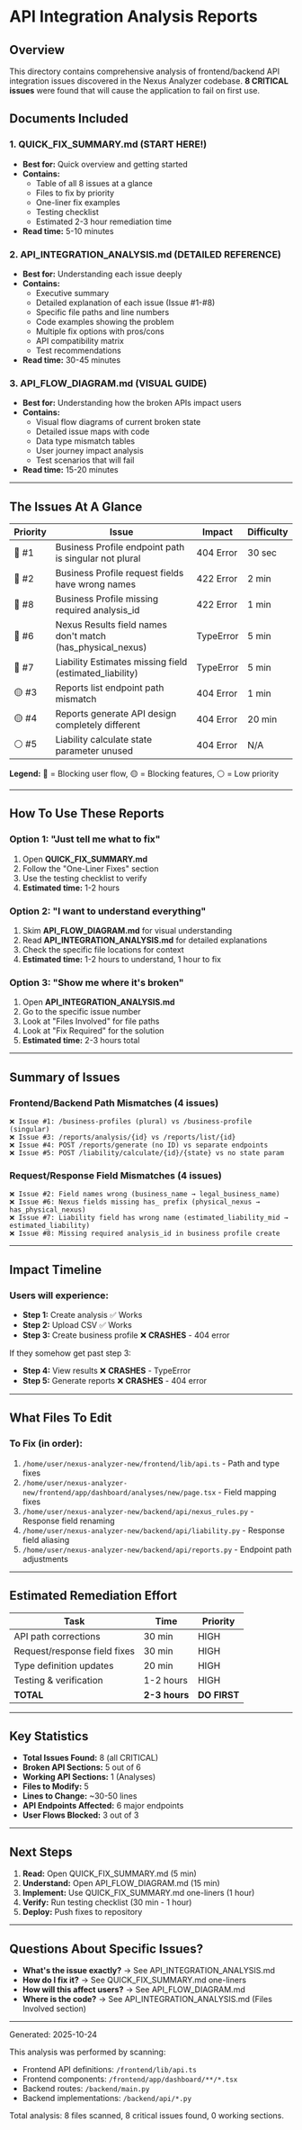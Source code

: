 # API Integration Analysis Reports

## Overview

This directory contains comprehensive analysis of frontend/backend API integration issues discovered in the Nexus Analyzer codebase. **8 CRITICAL issues** were found that will cause the application to fail on first use.

## Documents Included

### 1. **QUICK_FIX_SUMMARY.md** (START HERE!)
- **Best for:** Quick overview and getting started
- **Contains:** 
  - Table of all 8 issues at a glance
  - Files to fix by priority
  - One-liner fix examples
  - Testing checklist
  - Estimated 2-3 hour remediation time
- **Read time:** 5-10 minutes

### 2. **API_INTEGRATION_ANALYSIS.md** (DETAILED REFERENCE)
- **Best for:** Understanding each issue deeply
- **Contains:**
  - Executive summary
  - Detailed explanation of each issue (Issue #1-#8)
  - Specific file paths and line numbers
  - Code examples showing the problem
  - Multiple fix options with pros/cons
  - API compatibility matrix
  - Test recommendations
- **Read time:** 30-45 minutes

### 3. **API_FLOW_DIAGRAM.md** (VISUAL GUIDE)
- **Best for:** Understanding how the broken APIs impact users
- **Contains:**
  - Visual flow diagrams of current broken state
  - Detailed issue maps with code
  - Data type mismatch tables
  - User journey impact analysis
  - Test scenarios that will fail
- **Read time:** 15-20 minutes

---

## The Issues At A Glance

| Priority | Issue | Impact | Difficulty |
|----------|-------|--------|-----------|
| 🔴 #1 | Business Profile endpoint path is singular not plural | 404 Error | 30 sec |
| 🔴 #2 | Business Profile request fields have wrong names | 422 Error | 2 min |
| 🔴 #8 | Business Profile missing required analysis_id | 422 Error | 1 min |
| 🔴 #6 | Nexus Results field names don't match (has_physical_nexus) | TypeError | 5 min |
| 🔴 #7 | Liability Estimates missing field (estimated_liability) | TypeError | 5 min |
| 🟡 #3 | Reports list endpoint path mismatch | 404 Error | 1 min |
| 🟡 #4 | Reports generate API design completely different | 404 Error | 20 min |
| ⚪ #5 | Liability calculate state parameter unused | 404 Error | N/A |

**Legend:** 🔴 = Blocking user flow, 🟡 = Blocking features, ⚪ = Low priority

---

## How To Use These Reports

### Option 1: "Just tell me what to fix"
1. Open **QUICK_FIX_SUMMARY.md**
2. Follow the "One-Liner Fixes" section
3. Use the testing checklist to verify
4. **Estimated time:** 1-2 hours

### Option 2: "I want to understand everything"
1. Skim **API_FLOW_DIAGRAM.md** for visual understanding
2. Read **API_INTEGRATION_ANALYSIS.md** for detailed explanations
3. Check the specific file locations for context
4. **Estimated time:** 1-2 hours to understand, 1 hour to fix

### Option 3: "Show me where it's broken"
1. Open **API_INTEGRATION_ANALYSIS.md**
2. Go to the specific issue number
3. Look at "Files Involved" for file paths
4. Look at "Fix Required" for the solution
5. **Estimated time:** 2-3 hours total

---

## Summary of Issues

### Frontend/Backend Path Mismatches (4 issues)

```
❌ Issue #1: /business-profiles (plural) vs /business-profile (singular)
❌ Issue #3: /reports/analysis/{id} vs /reports/list/{id}
❌ Issue #4: POST /reports/generate (no ID) vs separate endpoints
❌ Issue #5: POST /liability/calculate/{id}/{state} vs no state param
```

### Request/Response Field Mismatches (4 issues)

```
❌ Issue #2: Field names wrong (business_name → legal_business_name)
❌ Issue #6: Nexus fields missing has_ prefix (physical_nexus → has_physical_nexus)
❌ Issue #7: Liability field has wrong name (estimated_liability_mid → estimated_liability)
❌ Issue #8: Missing required analysis_id in business profile create
```

---

## Impact Timeline

### Users will experience:
- **Step 1:** Create analysis ✅ Works
- **Step 2:** Upload CSV ✅ Works
- **Step 3:** Create business profile ❌ **CRASHES** - 404 error

If they somehow get past step 3:
- **Step 4:** View results ❌ **CRASHES** - TypeError
- **Step 5:** Generate reports ❌ **CRASHES** - 404 error

---

## What Files To Edit

### To Fix (in order):
1. `/home/user/nexus-analyzer-new/frontend/lib/api.ts` - Path and type fixes
2. `/home/user/nexus-analyzer-new/frontend/app/dashboard/analyses/new/page.tsx` - Field mapping fixes
3. `/home/user/nexus-analyzer-new/backend/api/nexus_rules.py` - Response field renaming
4. `/home/user/nexus-analyzer-new/backend/api/liability.py` - Response field aliasing
5. `/home/user/nexus-analyzer-new/backend/api/reports.py` - Endpoint path adjustments

---

## Estimated Remediation Effort

| Task | Time | Priority |
|------|------|----------|
| API path corrections | 30 min | HIGH |
| Request/response field fixes | 30 min | HIGH |
| Type definition updates | 20 min | HIGH |
| Testing & verification | 1-2 hours | HIGH |
| **TOTAL** | **2-3 hours** | **DO FIRST** |

---

## Key Statistics

- **Total Issues Found:** 8 (all CRITICAL)
- **Broken API Sections:** 5 out of 6
- **Working API Sections:** 1 (Analyses)
- **Files to Modify:** 5
- **Lines to Change:** ~30-50 lines
- **API Endpoints Affected:** 6 major endpoints
- **User Flows Blocked:** 3 out of 3

---

## Next Steps

1. **Read:** Open QUICK_FIX_SUMMARY.md (5 min)
2. **Understand:** Open API_FLOW_DIAGRAM.md (15 min)
3. **Implement:** Use QUICK_FIX_SUMMARY.md one-liners (1 hour)
4. **Verify:** Run testing checklist (30 min - 1 hour)
5. **Deploy:** Push fixes to repository

---

## Questions About Specific Issues?

- **What's the issue exactly?** → See API_INTEGRATION_ANALYSIS.md
- **How do I fix it?** → See QUICK_FIX_SUMMARY.md one-liners
- **How will this affect users?** → See API_FLOW_DIAGRAM.md
- **Where is the code?** → See API_INTEGRATION_ANALYSIS.md (Files Involved section)

---

Generated: 2025-10-24

This analysis was performed by scanning:
- Frontend API definitions: `/frontend/lib/api.ts`
- Frontend components: `/frontend/app/dashboard/**/*.tsx`
- Backend routes: `/backend/main.py`
- Backend implementations: `/backend/api/*.py`

Total analysis: 8 files scanned, 8 critical issues found, 0 working sections.
